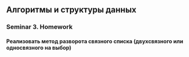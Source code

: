 ## Алгоритмы и структуры данных
### Seminar 3. Homework
#### Реализовать метод разворота связного списка (двухсвязного или односвязного на выбор)